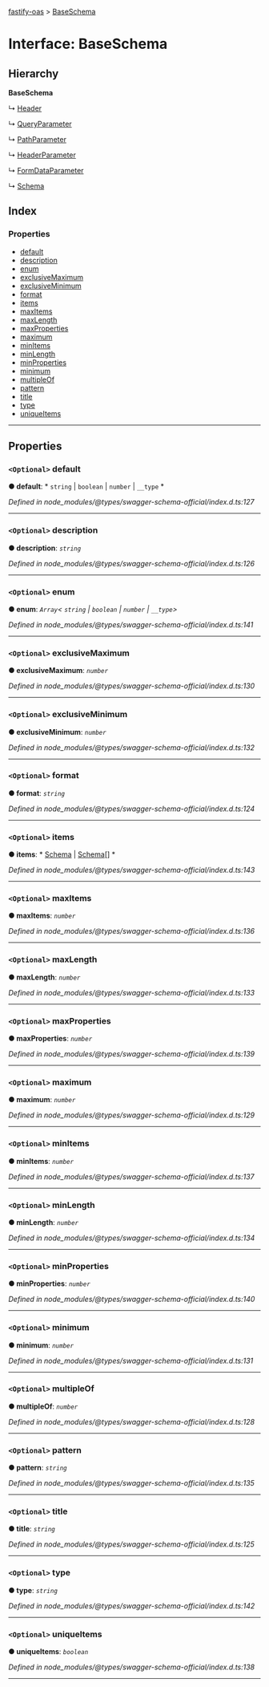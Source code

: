 [fastify-oas](../README.md) > [BaseSchema](../interfaces/baseschema.md)

# Interface: BaseSchema

## Hierarchy

**BaseSchema**

↳  [Header](header.md)

↳  [QueryParameter](queryparameter.md)

↳  [PathParameter](pathparameter.md)

↳  [HeaderParameter](headerparameter.md)

↳  [FormDataParameter](formdataparameter.md)

↳  [Schema](schema.md)

## Index

### Properties

* [default](baseschema.md#default)
* [description](baseschema.md#description)
* [enum](baseschema.md#enum)
* [exclusiveMaximum](baseschema.md#exclusivemaximum)
* [exclusiveMinimum](baseschema.md#exclusiveminimum)
* [format](baseschema.md#format)
* [items](baseschema.md#items)
* [maxItems](baseschema.md#maxitems)
* [maxLength](baseschema.md#maxlength)
* [maxProperties](baseschema.md#maxproperties)
* [maximum](baseschema.md#maximum)
* [minItems](baseschema.md#minitems)
* [minLength](baseschema.md#minlength)
* [minProperties](baseschema.md#minproperties)
* [minimum](baseschema.md#minimum)
* [multipleOf](baseschema.md#multipleof)
* [pattern](baseschema.md#pattern)
* [title](baseschema.md#title)
* [type](baseschema.md#type)
* [uniqueItems](baseschema.md#uniqueitems)

---

## Properties

<a id="default"></a>

### `<Optional>` default

**● default**: * `string` &#124; `boolean` &#124; `number` &#124; `__type`
*

*Defined in node_modules/@types/swagger-schema-official/index.d.ts:127*

___
<a id="description"></a>

### `<Optional>` description

**● description**: *`string`*

*Defined in node_modules/@types/swagger-schema-official/index.d.ts:126*

___
<a id="enum"></a>

### `<Optional>` enum

**● enum**: *`Array`< `string` &#124; `boolean` &#124; `number` &#124; `__type`>*

*Defined in node_modules/@types/swagger-schema-official/index.d.ts:141*

___
<a id="exclusivemaximum"></a>

### `<Optional>` exclusiveMaximum

**● exclusiveMaximum**: *`number`*

*Defined in node_modules/@types/swagger-schema-official/index.d.ts:130*

___
<a id="exclusiveminimum"></a>

### `<Optional>` exclusiveMinimum

**● exclusiveMinimum**: *`number`*

*Defined in node_modules/@types/swagger-schema-official/index.d.ts:132*

___
<a id="format"></a>

### `<Optional>` format

**● format**: *`string`*

*Defined in node_modules/@types/swagger-schema-official/index.d.ts:124*

___
<a id="items"></a>

### `<Optional>` items

**● items**: * [Schema](schema.md) &#124; [Schema](schema.md)[]
*

*Defined in node_modules/@types/swagger-schema-official/index.d.ts:143*

___
<a id="maxitems"></a>

### `<Optional>` maxItems

**● maxItems**: *`number`*

*Defined in node_modules/@types/swagger-schema-official/index.d.ts:136*

___
<a id="maxlength"></a>

### `<Optional>` maxLength

**● maxLength**: *`number`*

*Defined in node_modules/@types/swagger-schema-official/index.d.ts:133*

___
<a id="maxproperties"></a>

### `<Optional>` maxProperties

**● maxProperties**: *`number`*

*Defined in node_modules/@types/swagger-schema-official/index.d.ts:139*

___
<a id="maximum"></a>

### `<Optional>` maximum

**● maximum**: *`number`*

*Defined in node_modules/@types/swagger-schema-official/index.d.ts:129*

___
<a id="minitems"></a>

### `<Optional>` minItems

**● minItems**: *`number`*

*Defined in node_modules/@types/swagger-schema-official/index.d.ts:137*

___
<a id="minlength"></a>

### `<Optional>` minLength

**● minLength**: *`number`*

*Defined in node_modules/@types/swagger-schema-official/index.d.ts:134*

___
<a id="minproperties"></a>

### `<Optional>` minProperties

**● minProperties**: *`number`*

*Defined in node_modules/@types/swagger-schema-official/index.d.ts:140*

___
<a id="minimum"></a>

### `<Optional>` minimum

**● minimum**: *`number`*

*Defined in node_modules/@types/swagger-schema-official/index.d.ts:131*

___
<a id="multipleof"></a>

### `<Optional>` multipleOf

**● multipleOf**: *`number`*

*Defined in node_modules/@types/swagger-schema-official/index.d.ts:128*

___
<a id="pattern"></a>

### `<Optional>` pattern

**● pattern**: *`string`*

*Defined in node_modules/@types/swagger-schema-official/index.d.ts:135*

___
<a id="title"></a>

### `<Optional>` title

**● title**: *`string`*

*Defined in node_modules/@types/swagger-schema-official/index.d.ts:125*

___
<a id="type"></a>

### `<Optional>` type

**● type**: *`string`*

*Defined in node_modules/@types/swagger-schema-official/index.d.ts:142*

___
<a id="uniqueitems"></a>

### `<Optional>` uniqueItems

**● uniqueItems**: *`boolean`*

*Defined in node_modules/@types/swagger-schema-official/index.d.ts:138*

___

